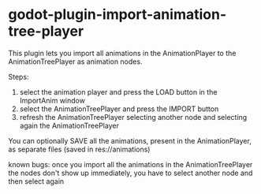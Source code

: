 # godot-plugin-import-animation-tree-player


This plugin lets you import all animations in the AnimationPlayer to the AnimationTreePlayer as animation nodes.

Steps:
1) select the animation player and press the LOAD button in the ImportAnim window
2) select the AnimationTreePlayer and press the IMPORT button
3) refresh the AnimationTreePlayer selecting another node and selecting again the AnimationTreePlayer

You can optionally SAVE all the animations, present in the AnimationPlayer, as separate files (saved in res://animations)

known bugs:
once you import all the animations in the AnimationTreePlayer the nodes don't show up immediately, you have to select another node and then select again
